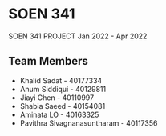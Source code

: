 # SOEN 341
SOEN 341 PROJECT
Jan 2022 - Apr 2022

## Team Members
- Khalid Sadat - 40177334
- Anum Siddiqui - 40129811
- Jiayi Chen - 40110997
- Shabia Saeed - 40154081
- Aminata LO - 40163325
- Pavithra Sivagnanasuntharam - 40117356
